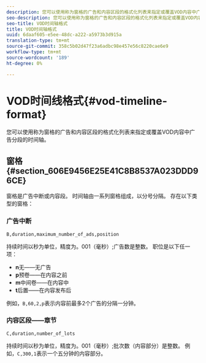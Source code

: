 ```yaml
---
description: 您可以使用称为窗格的广告和内容区段的格式化列表来指定或覆盖VOD内容中广告分段的时间轴。
seo-description: 您可以使用称为窗格的广告和内容区段的格式化列表来指定或覆盖VOD内容中广告分段的时间轴。
seo-title: VOD时间轴格式
title: VOD时间轴格式
uuid: 6daaf605-e5ee-48dc-a222-a5973b3d915a
translation-type: tm+mt
source-git-commit: 358c5b02d47f23a6adbc98e457e56c8220cae6e9
workflow-type: tm+mt
source-wordcount: '189'
ht-degree: 0%

---
```



# VOD时间线格式{#vod-timeline-format}

您可以使用称为窗格的广告和内容区段的格式化列表来指定或覆盖VOD内容中广告分段的时间轴。

## 窗格{#section_606E9456E25E41C8B8537A023DDD96CE}

窗格是广告中断或内容段。 时间轴由一系列窗格组成，以分号分隔。 存在以下类型的窗格：

### 广告中断

```
B,duration,maximum_number_of_ads,position
```

持续时间以秒为单位，精度为。001（毫秒）;广告数是整数。 职位是以下任一项：
* **n**无——无广告
* **p**预卷——在内容之前
* **m**中间卷——在内容中
* **t**&#x200B;后置——在内容发布后

例如，`B,60,2,p`表示内容前最多2个广告的分隔一分钟。

### 内容区段——章节

```
C,duration,number_of_lots
```

持续时间以秒为单位，精度为。001（毫秒）;批次数（内容部分）是整数。 例如，`C,300,1`表示一个五分钟的内容部分。